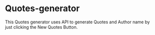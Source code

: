 # Quotes-generator

This Quotes generator uses API to generate Quotes and Author name by just clicking the New Quotes Button.
